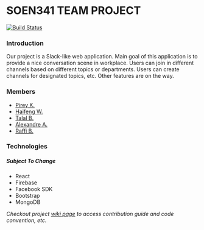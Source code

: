 # SOEN341 TEAM PROJECT
[![Build Status](https://travis-ci.org/Pirey96/Project-341.svg?branch=master)](https://travis-ci.org/Pirey96/Project-341)
### Introduction

Our project is a Slack-like web application. Main goal of this application is to provide a nice conversation scene in workplace.
Users can join in different channels based on different topics or departments. Users can create channels for designated topics, etc.
Other features are on the way.

### Members

- [Pirey K.](https://github.com/Pirey96)
- [Haifeng W.](https://github.com/HanfordWu)
- [Talal B.](https://github.com/t98b)
- [Alexandre A.](https://github.com/Alxttar)
- [Raffi B.](https://github.com/raffialan)

### Technologies
##### _Subject To Change_
- React
- Firebase
- Facebook SDK
- Bootstrap
- MongoDB

*Checkout project [wiki page](https://github.com/Pirey96/Project-341/wiki) to access contribution guide and code convention, etc.*
